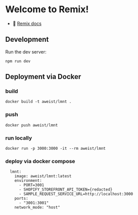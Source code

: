 # Welcome to Remix!

- 📖 [Remix docs](https://remix.run/docs)

## Development

Run the dev server:

```shellscript
npm run dev
```

## Deployment via Docker

### build

```
docker build -t aweist/lmnt .
```

### push

```
docker push aweist/lmnt
```

### run locally

```
docker run -p 3000:3000 -it --rm aweist/lmnt
```

### deploy via docker compose

```docker
  lmnt:
    image: aweist/lmnt:latest
    environment:
      - PORT=3001
      - SHOPIFY_STOREFRONT_API_TOKEN={redacted}
      - SAMPLE_REQUEST_SERVICE_URL=http://localhost:3000
    ports:
      - "3001:3001"
    network_mode: "host"
```
